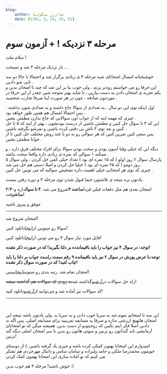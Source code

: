 ```yaml
---
blog:
    author: شااززز منگولیا
    date: [1391, 3, 24, 24, 51]
---
```

# مرحله ۳ نزدیکه ! +‌ آزمون سوم

<div class="cnt">
سلام ملت !<p></p>
<p>باز نزدیک مرحله ۳ شد و نصیحت ...</p>
<p>خوشبختانه امسال امتحانای شبه مرحله ۳ ی زیادی برگزار شد و احتمالا تا حالا دو سه تایی شو دادین .<br/>این حرفا رو می خواستم زودتر بزنم ، ولی خوب بنا بر این شد که چند تا امتحان بدین و یکم تجربه ی امتحان دادن به دست بیارین ، تا شاید بهتر متوجه شین چقدر از این حرفا در موردتون صادقه ، چون در هر صورت اینا صرفا تجارب شخصیه .</p>
<p>اول اینکه توی این دو سال ، یه تعدادی از سوالا جاج داشته و یه تعدادی شون نداشته . پس احتمالا امسال هم همین طور خواهد بود .<br/>چیزی که مهمه اینه که از جواب اون سوالایی که جاج ندارن مطمئن بشین .<br/>این که ۳ تا سوال حل کنین و مطمئن باشین از درست بودنشون ، بهتر از اینه که ۵ تا حل کنین و بعد توی ۳ تاش بی دقتی کرده باشین و نمرشو نگرفته باشین .<br/>پس سعی کنین تمرین کنین که هر سوالی رو به دو یا چند روش مختلف حل کنین تا از جوابا مطمئن بشین .</p>
<p>دیگه این که خیلی وقتا آسون بودن و سخت بودن سوالا برای افراد مختلف فرق داره ، و ممکنه ۱ سوالی که نمره ی زیادی داره واقعا سخت نباشه .<br/>پارسال سوال ۲ روز اولو ( که ۱۵ نمره ای بود ) تعداد خیلی کمی حل کردن ، ولی سوال ۵ روز دومو ( که ۲۵ نمره ای بود ) خیلیا حل کردن و اصلا دستی هم حل می شد .<br/>چیزی که توی هر امتحانی خیلی اهمیت داره تشخیص سوالیه که می تونین حل کنین .</p>
<p>یادتون نره نتیجه ی تلاشتون حتما قبول شدن توی مرحله ۳ و دوره رفتن نیست .</p>
<p>امتحان بعدی هم مثل دفعات قبلی فردا<strong>ساعت ۴</strong>شروع می شه ،<strong>۴ تا سوال</strong>داره و<strong>۲:۳۰ ساعت</strong>وقت!</p>
<p>موفق و پیروز باشید</p>
<hr size="2" width="100%"/>
<p>امتحان شروع شد!</p>
<p>سوالا رو میتونین از<a href="http://s3.picofile.com/file/7408526127/azmoon_3.pdf.html">اینجا</a>دانلود کنین!</p>
<p>فایل مورد نیاز سوال ۳ رو می تونین از<a href="http://sh44zzz.gigfa.com/m3/download/codeforces_log.txt">اینجا</a>دانلود کنین!</p>
<p><strong>توجه:‌ در سوال ۴ نیز جواب را باید باقیماندده بر دلتا بگیرید! که در صورت ذکر نشده!</strong></p>
<p><strong>توجه:‌با عرض پوزش در سوال ۲ نیز باید باقیمانده ۹ رقم سمت راست جواب بر دلتا را باید چاپ کنید! که در صورت سوال ذکر نشده!</strong></p>
<p>امتحان تمام شد. رتبه بندی رو میتونین<a href="http://sh44zzz.gigfa.com/m3/user/scoreboard/?contest=5">اینجا</a>ببینین!</p>
<p>راه حل سوالات در<a href="http://sh44zzz.gigfa.com/m3/download/">آرشیو</a>گذاشته شد<strike>به زودی کد سوالات هم گذاشته میشه!</strike></p>
<p>کد سوالات نیز آماده شد و می‌توانید از<a href="http://sh44zzz.gigfa.com/m3/download/">آرشیو</a>دانلود کنید!<br/></p>
<hr size="2" width="100%"/>
<p><br/></p>
<p>این سه تا امتحانم تموم شد یه سریا خوب دادن و یه سریا بد. ولی یادتون باشه نتیجه این امتحان هایهیچ ارزشی نداره و صرفا یه مسابقه تمرینیه برای مسابقه اصلی. پس اگه بد دادین اصلا فکر اینم نکنین که روحیتونو از دست بدین. همیشه میگن که تو امتحانای آزمایشی باید گنداتون رو بزنین و سوتی هاتون رو بدین تا سر امتحان اصلی دیگه گند نزنین!</p>
<p>امیدوارم این امتحانا بهتون کمکی کرده باشه و چیزی یاد گرفته باشین :) از دوستای خوبمون محمدرضا ملکی و حامد ولیزاده و سامان سامی و دانیال مهرجردی هم تشکر می کنیم که تو آماده سازی این امتحانا بهمون کمک کردن.</p>
<p>خوش باشید!‌ مرحله ۳ هم خوب بدین :)</p>
<p></p>
</div>
